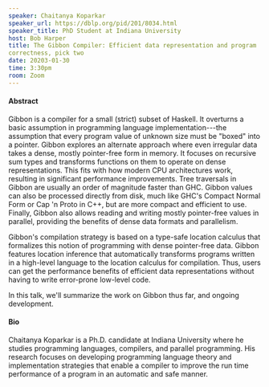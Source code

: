 ```yaml
---
speaker: Chaitanya Koparkar
speaker_url: https://dblp.org/pid/201/8034.html
speaker_title: PhD Student at Indiana University
host: Bob Harper
title: The Gibbon Compiler: Efficient data representation and program
correctness, pick two
date: 20203-01-30
time: 3:30pm
room: Zoom
---
```


#### Abstract

Gibbon is a compiler for a small (strict) subset of Haskell. It overturns a
basic assumption in programming language implementation---the assumption
that every program value of unknown size must be "boxed" into a pointer.
Gibbon explores an alternate approach where even irregular data takes a
dense, mostly pointer-free form in memory. It focuses on recursive sum
types and transforms functions on them to operate on dense representations.
This fits with how modern CPU architectures work, resulting in significant
performance improvements. Tree traversals in Gibbon are usually an order of
magnitude faster than GHC. Gibbon values can also be processed directly
from disk, much like GHC's Compact Normal Form or Cap 'n Proto in C++, but
are more compact and efficient to use. Finally, Gibbon also allows reading
and writing mostly pointer-free values in parallel, providing the benefits
of dense data formats and parallelism.



Gibbon's compilation strategy is based on a type-safe location calculus
that formalizes this notion of programming with dense pointer-free data.
Gibbon features location inference that automatically transforms programs
written in a high-level language to the location calculus for compilation.
Thus, users can get the performance benefits of efficient data
representations without having to write error-prone low-level code.



In this talk, we'll summarize the work on Gibbon thus far, and ongoing
development.

#### Bio

Chaitanya Koparkar is a Ph.D. candidate at Indiana University where he
studies programming languages, compilers, and parallel programming. His
research focuses on developing programming language theory and
implementation strategies that enable a compiler to improve the run time
performance of a program in an automatic and safe manner.
